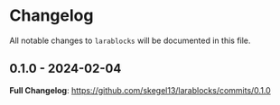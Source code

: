 # Changelog

All notable changes to `larablocks` will be documented in this file.

## 0.1.0 - 2024-02-04

**Full Changelog**: https://github.com/skegel13/larablocks/commits/0.1.0

